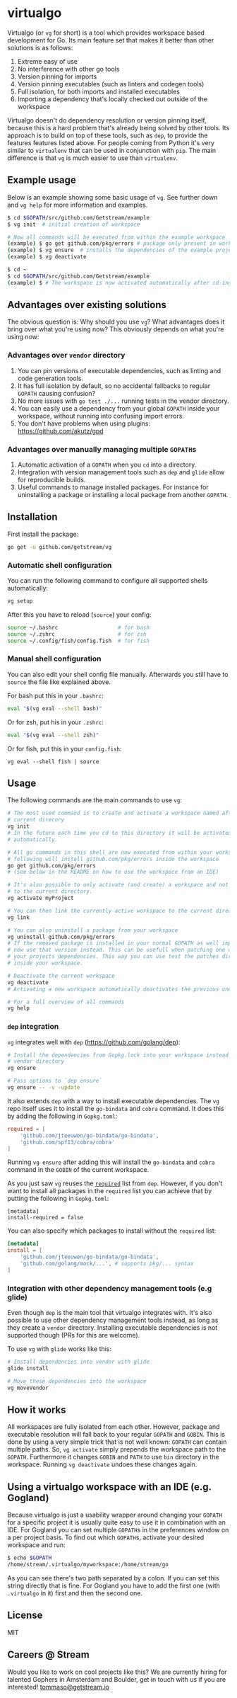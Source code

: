 # virtualgo

Virtualgo (or `vg` for short) is a tool which provides workspace based
development for Go. Its main feature set that makes it better than other
solutions is as follows:

1. Extreme easy of use
2. No interference with other go tools
3. Version pinning for imports
4. Version pinning executables (such as linters and codegen tools)
5. Full isolation, for both imports and installed executables
6. Importing a dependency that's locally checked out outside of the workspace

Virtualgo doesn't do dependency resolution or version pinning itself, because
this is a hard problem that's already being solved by other tools. Its approach
is to build on top of these tools, such as `dep`, to provide the features
features listed above.
For people coming from Python it's very similar to `virtualenv` that can be used
in conjunction with `pip`. The main difference is that `vg` is much easier to
use than `virtualenv`.

## Example usage

Below is an example showing some basic usage of `vg`. See further down and `vg help`
for more information and examples.

```bash
$ cd $GOPATH/src/github.com/Getstream/example
$ vg init  # initial creation of workspace

# Now all commands will be executed from within the example workspace
(example) $ go get github.com/pkg/errors # package only present in workspace
(example) $ vg ensure  # installs the dependencies of the example project using dep
(example) $ vg deactivate

$ cd ~
$ cd $GOPATH/src/github.com/Getstream/example
(example) $ # The workspace is now activated automatically after cd-ing to the project directory
```

## Advantages over existing solutions

The obvious question is: Why should you use `vg`? What advantages does it
bring over what you're using now? This obviously depends on what you're using
now:

### Advantages over `vendor` directory

1. You can pin versions of executable dependencies, such as linting and code
   generation tools.
2. It has full isolation by default, so no accidental fallbacks to regular
   `GOPATH` causing confusion?
3. No more issues with `go test ./...` running tests in the vendor directory.
4. You can easily use a dependency from your global `GOPATH` inside your
   workspace, without running into confusing import errors.
5. You don't have problems when using plugins: https://github.com/akutz/gpd

### Advantages over manually managing multiple `GOPATH`s

1. Automatic activation of a `GOPATH` when you `cd` into a directory.
2. Integration with version management tools such as `dep` and `glide` allow for
   reproducible builds.
3. Useful commands to manage installed packages. For instance for uninstalling
   a package or installing a local package from another `GOPATH`.


## Installation

First install the package:

```bash
go get -u github.com/getstream/vg
```

### Automatic shell configuration

You can run the following command to configure all supported shells
automatically:

```sh
vg setup
```

After this you have to reload (`source`) your config:

```sh
source ~/.bashrc                   # for bash
source ~/.zshrc                    # for zsh
source ~/.config/fish/config.fish  # for fish
```

### Manual shell configuration

You can also edit your shell config file manually. Afterwards you still have to
`source` the file like explained above.

For bash put this in your `.bashrc`:

```bash
eval "$(vg eval --shell bash)"
```

Or for zsh, put his in your `.zshrc`:

```zsh
eval "$(vg eval --shell zsh)"
```

Or for fish, put this in your `config.fish`:

```fish
vg eval --shell fish | source
```

## Usage

The following commands are the main commands to use `vg`:

```bash
# The most used command is to create and activate a workspace named after the
# current direcory
vg init
# In the future each time you cd to this directory it will be activated
# automatically.

# All go commands in this shell are now executed from within your workspace. The
# following will install github.com/pkg/errors inside the workspace
go get github.com/pkg/errors
# (See below in the README on how to use the workspace from an IDE)

# It's also possible to only activate (and create) a workspace and not link it
# to the current directory.
vg activate myProject

# You can then link the currently active workspace to the current directory
vg link

# You can also uninstall a package from your workspace
vg uninstall github.com/pkg/errors
# If the removed package is installed in your normal GOPATH as well imports will
# now use that version instead. This can be usefull when patching one of
# your projects dependencies. This way you can use test the patches directly
# inside your workspace.

# Deactivate the current workspace
vg deactivate
# Activating a new workspace automatically deactivates the previous one as well

# For a full overview of all commands
vg help

```



### `dep` integration

`vg` integrates well with `dep` (https://github.com/golang/dep):

```bash
# Install the dependencies from Gopkg.lock into your workspace instead of the
# vendor directory
vg ensure

# Pass options to `dep ensure`
vg ensure -- -v -update
```

It also extends `dep` with a way to install executable dependencies. The `vg`
repo itself uses it to install the `go-bindata` and `cobra` command. It does
this by adding the following in `Gopkg.toml`:

```toml
required = [
    'github.com/jteeuwen/go-bindata/go-bindata',
    'github.com/spf13/cobra/cobra'
]
```
Running `vg ensure` after adding this will install the `go-bindata` and `cobra`
command in the `GOBIN` of the current workspace.

As you just saw `vg` reuses the
[`required`](https://github.com/golang/dep/blob/master/FAQ.md#when-should-i-use-constraint-override-required-or-ignored-in-gopkgtoml)
list from `dep`.
However, if you don't want to install
all packages in the `required` list you can achieve that by putting the
following in `Gopkg.toml`:

```
[metadata]
install-required = false
```

You can also specify which packages to install without the `required` list:
```toml
[metadata]
install = [
    'github.com/jteeuwen/go-bindata/go-bindata',
    'github.com/golang/mock/...', # supports pkg/... syntax
]
```

### Integration with other dependency management tools (e.g glide)

Even though `dep` is the main tool that virtualgo integrates with. It's also possible
to use other dependency management tools instead, as long as they create a
`vendor` directory. Installing executable dependencies is not supported though
(PRs for this are welcome).

To use `vg` with `glide` works like this:

```bash
# Install dependencies into vendor with glide
glide install

# Move these dependencies into the workspace
vg moveVendor
```


## How it works

All workspaces are fully isolated from each other. However, package and
executable resolution will fall back to your regular `GOPATH` and `GOBIN`.
This is done by using a very simple trick that is not well known: `GOPATH` can
contain multiple paths. So, `vg activate` simply prepends the workspace path to
the `GOPATH`. Furthermore it changes `GOBIN` and `PATH` to use `bin` directory
in the workspace. Running `vg deactivate` undoes these changes again.


## Using a virtualgo workspace with an IDE (e.g. Gogland)

Because virtualgo is just a usability wrapper around changing your `GOPATH` for
a specific project it is usually quite easy to use it in combination with an
IDE. For Gogland you can set multiple `GOPATH`s in the preferences window on a
per project basis. To find out which `GOPATH`s, activate your desired workspace
and run:

```bash
$ echo $GOPATH
/home/stream/.virtualgo/myworkspace:/home/stream/go
```

As you can see there's two path separated by a colon. If you can set this
string directly that is fine. For Gogland you have to add the first one (with
`.virtualgo` in it) first and then the second one.



## License

MIT

## Careers @ Stream

Would you like to work on cool projects like this? We are currently hiring for talented Gophers in Amsterdam and Boulder, get in touch with us if you are interested! tommaso@getstream.io

